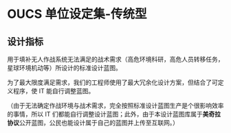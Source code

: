 # OUCS 单位设定集-传统型

## 设计指标

用于填补无人作战系统无法满足的战术需求（高危环境科研，高危人员转移任务，星球环境机动等）所设计的标准设计蓝图。

为了最大限度满足需求，我们的工程师使用了最大冗余化设计方案，但结合了可定义程序，使 IT 能自行调整蓝图。

（由于无法确定作战环境与战术需求，完全按照标准设计蓝图生产是个很影响效率的事情，所以 IT 们都能自行调整设计蓝图；此外，由于本设计蓝图库属于**美奇拉协议**公开蓝图，公民也能设计属于自己的蓝图并上传至互联网。）
